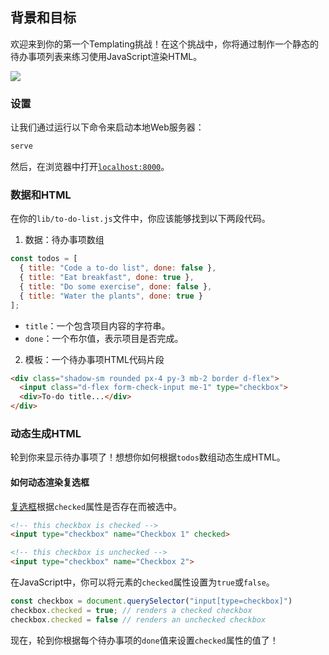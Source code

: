 ## 背景和目标

欢迎来到你的第一个Templating挑战！在这个挑战中，你将通过制作一个静态的待办事项列表来练习使用JavaScript渲染HTML。

![](https://raw.githubusercontent.com/lewagon/fullstack-images/master/frontend/to-do-static.png)

### 设置

让我们通过运行以下命令来启动本地Web服务器：

```bash
serve
```

然后，在浏览器中打开[`localhost:8000`](http://localhost:8000)。

### 数据和HTML

在你的`lib/to-do-list.js`文件中，你应该能够找到以下两段代码。

1. 数据：待办事项数组

```js
const todos = [
  { title: "Code a to-do list", done: false },
  { title: "Eat breakfast", done: true },
  { title: "Do some exercise", done: false },
  { title: "Water the plants", done: true }
];
```

- `title`：一个包含项目内容的字符串。
- `done`：一个布尔值，表示项目是否完成。

2. 模板：一个待办事项HTML代码片段

```html
<div class="shadow-sm rounded px-4 py-3 mb-2 border d-flex">
  <input class="d-flex form-check-input me-1" type="checkbox">
  <div>To-do title...</div>
</div>
```

### 动态生成HTML

轮到你来显示待办事项了！想想你如何根据`todos`数组动态生成HTML。

#### 如何动态渲染复选框

[复选框](https://developer.mozilla.org/en-US/docs/Web/HTML/Element/input/checkbox)根据`checked`属性是否存在而被选中。

```html
<!-- this checkbox is checked -->
<input type="checkbox" name="Checkbox 1" checked>

<!-- this checkbox is unchecked -->
<input type="checkbox" name="Checkbox 2">
```

在JavaScript中，你可以将元素的`checked`属性设置为`true`或`false`。

```js
const checkbox = document.querySelector("input[type=checkbox]")
checkbox.checked = true; // renders a checked checkbox
checkbox.checked = false // renders an unchecked checkbox
```

现在，轮到你根据每个待办事项的`done`值来设置`checked`属性的值了！
